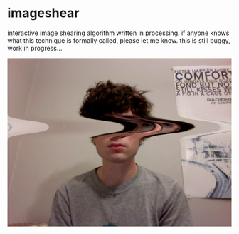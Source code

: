 # imageshear

interactive image shearing algorithm written in processing. if anyone knows what this technique is formally called, please let me know.
this is still buggy, work in progress...

![imageshear screenshot](/imageshear-screenshot.png)
